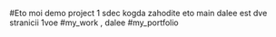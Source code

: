 #Eto moi demo project 
1 sdec kogda zahodite eto main 
dalee est dve stranicii 
1voe #my_work , dalee #my_portfolio
